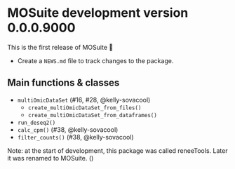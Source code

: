 # MOSuite development version 0.0.0.9000

This is the first release of MOSuite 🎉

- Create a `NEWS.md` file to track changes to the package.

## Main functions & classes

- `multiOmicDataSet` (#16, #28, @kelly-sovacool)
  - `create_multiOmicDataSet_from_files()`
  - `create_multiOmicDataSet_from_dataframes()`
- `run_deseq2()`
- `calc_cpm()` (#38, @kelly-sovacool)
- `filter_counts()` (#38, @kelly-sovacool)

Note: at the start of development, this package was called reneeTools.
Later it was renamed to MOSuite. ()
